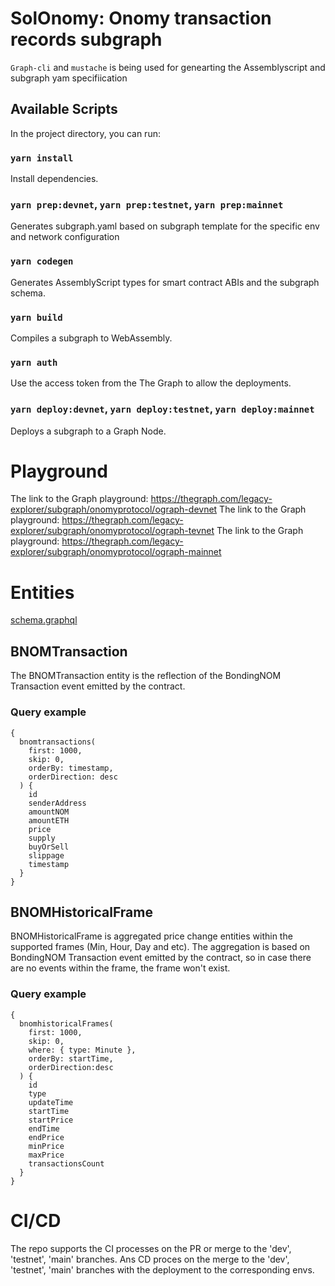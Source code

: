 # SolOnomy: Onomy transaction records subgraph

`Graph-cli` and `mustache` is being used for genearting the Assemblyscript and subgraph yam specifiication

## Available Scripts

In the project directory, you can run:

### `yarn install`

Install dependencies.

### `yarn prep:devnet`, `yarn prep:testnet`, `yarn prep:mainnet`

Generates subgraph.yaml based on subgraph template for the specific env and network configuration

### `yarn codegen`

Generates AssemblyScript types for smart contract ABIs and the subgraph schema.

### `yarn build`

Compiles a subgraph to WebAssembly.

### `yarn auth`

Use the access token from the The Graph to allow the deployments.

### `yarn deploy:devnet`, `yarn deploy:testnet`, `yarn deploy:mainnet`

Deploys a subgraph to a Graph Node.

# Playground

The link to the Graph playground: https://thegraph.com/legacy-explorer/subgraph/onomyprotocol/ograph-devnet
The link to the Graph playground: https://thegraph.com/legacy-explorer/subgraph/onomyprotocol/ograph-tevnet
The link to the Graph playground: https://thegraph.com/legacy-explorer/subgraph/onomyprotocol/ograph-mainnet

# Entities

[schema.graphql](./schema.graphql)

## BNOMTransaction

The BNOMTransaction entity is the reflection of the BondingNOM Transaction event emitted by the contract.

### Query example

```
{
  bnomtransactions(
    first: 1000, 
    skip: 0, 
    orderBy: timestamp, 
    orderDirection: desc
  ) {
    id
    senderAddress
    amountNOM
    amountETH
    price
    supply
    buyOrSell
    slippage
    timestamp
  }
}
```

## BNOMHistoricalFrame

BNOMHistoricalFrame is aggregated price change entities within the supported frames (Min, Hour, Day and etc). The
aggregation is based on BondingNOM Transaction event emitted by the contract, so in case there are no events within the
frame, the frame won't exist.

### Query example

```
{
  bnomhistoricalFrames(
    first: 1000, 
    skip: 0,
    where: { type: Minute },
    orderBy: startTime, 
    orderDirection:desc
  ) {
    id
    type
    updateTime
    startTime
    startPrice
    endTime
    endPrice
    minPrice
    maxPrice
    transactionsCount
  }
}
```

# CI/CD

The repo supports the CI processes on the PR or merge to the 'dev', 'testnet', 'main' branches. Ans CD proces on the
merge to the 'dev', 'testnet', 'main' branches with the deployment to the corresponding envs.